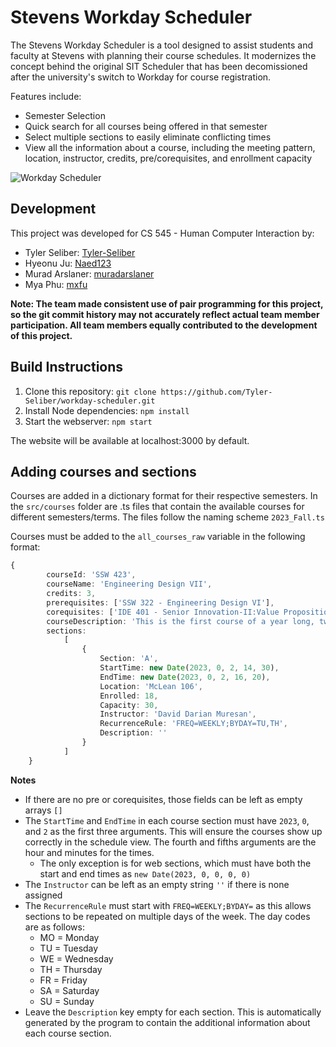 # Stevens Workday Scheduler
The Stevens Workday Scheduler is a tool designed to assist students and faculty at Stevens with planning their course schedules. It modernizes the concept behind the original SIT Scheduler that has been decomissioned after the university's switch to Workday for course registration.

Features include:
- Semester Selection
- Quick search for all courses being offered in that semester
- Select multiple sections to easily eliminate conflicting times
- View all the information about a course, including the meeting pattern, location, instructor, credits, pre/corequisites, and enrollment capacity

![Workday Scheduler](https://user-images.githubusercontent.com/42685071/235377375-7baec615-e541-49d6-adf2-5ab4bb480753.png)

## Development
This project was developed for CS 545 - Human Computer Interaction by:
- Tyler Seliber: [Tyler-Seliber](https://github.com/Tyler-Seliber)
- Hyeonu Ju: [Naed123](https://github.com/Naed123)
- Murad Arslaner: [muradarslaner](https://github.com/muradarslaner)
- Mya Phu: [mxfu](https://github.com/mxfu)

__Note: The team made consistent use of pair programming for this project, so the git commit history may not accurately reflect actual team member participation. All team members equally contributed to the development of this project.__

## Build Instructions
1. Clone this repository: `git clone https://github.com/Tyler-Seliber/workday-scheduler.git`
2. Install Node dependencies: `npm install`
3. Start the webserver: `npm start`

The website will be available at localhost:3000 by default.

## Adding courses and sections
Courses are added in a dictionary format for their respective semesters. In the `src/courses` folder are .ts files that contain the available courses for different semesters/terms. The files follow the naming scheme `2023_Fall.ts`

Courses must be added to the `all_courses_raw` variable in the following format:
```ts
{
        courseId: 'SSW 423',
        courseName: 'Engineering Design VII',
        credits: 3,
        prerequisites: ['SSW 322 - Engineering Design VI'],
        corequisites: ['IDE 401 - Senior Innovation-II:Value Proposition'],
        courseDescription: 'This is the first course of a year long, two-course sequence which involves the students in a small-team Software Engineering project. The problem for the project is taken from industry, business, government or a not-for-profit organization. Each student team works with a client and is expected to collect data, analyze it and develop a design by the end of the first semester. In the second semester the design solution of the problem is completed and a written report is submitted for binding. During the year, oral and written progress reports are presented to peers, faculty and clients. The total project involves the application of the subject areas covered in the SSW 322 Software Design Evolution course, as well as skills learned in the other technical and non-technical courses of the Software Engineering curriculum.',
        sections:
            [
                {
                    Section: 'A',
                    StartTime: new Date(2023, 0, 2, 14, 30),
                    EndTime: new Date(2023, 0, 2, 16, 20),
                    Location: 'McLean 106',
                    Enrolled: 18,
                    Capacity: 30,
                    Instructor: 'David Darian Muresan',
                    RecurrenceRule: 'FREQ=WEEKLY;BYDAY=TU,TH',
                    Description: ''
                }
            ]
    }
```

__Notes__
- If there are no pre or corequisites, those fields can be left as empty arrays `[]`
- The `StartTime` and `EndTime` in each course section must have `2023`, `0`, and `2` as the first three arguments. This will ensure the courses show up correctly in the schedule view. The fourth and fifths arguments are the hour and minutes for the times.
  - The only exception is for web sections, which must have both the start and end times as `new Date(2023, 0, 0, 0, 0)`
- The  `Instructor` can be left as an empty string `''` if there is none assigned
- The `RecurrenceRule` must start with `FREQ=WEEKLY;BYDAY=` as this allows sections to be repeated on multiple days of the week. The day codes are as follows:
  - MO = Monday
  - TU = Tuesday
  - WE = Wednesday
  - TH = Thursday
  - FR = Friday
  - SA = Saturday
  - SU = Sunday
- Leave the `Description` key empty for each section. This is automatically generated by the program to contain the additional information about each course section.

